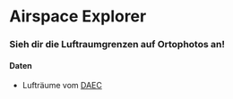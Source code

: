 # Airspace Explorer

### Sieh dir die Luftraumgrenzen auf Ortophotos an!

#### Daten
* Lufträume vom [DAEC](http://www.daec.de/fachbereiche/luftraum-flugbetrieb/luftraumdaten/)
